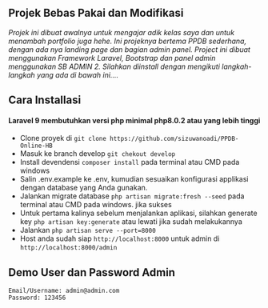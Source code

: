 ## Projek Bebas Pakai dan Modifikasi

_Projek ini dibuat awalnya untuk mengajar adik kelas saya dan untuk menambah portfolio juga hehe. Ini projeknya bertema PPDB sederhana, dengan ada nya landing page dan bagian admin panel. Project ini dibuat menggunakan Framework Laravel, Bootstrap dan panel admin menggunakan SB ADMIN 2. Silahkan diinstall dengan mengikuti langkah-langkah yang ada di bawah ini...._

## Cara Installasi
#### Laravel 9 membutuhkan versi php minimal php8.0.2 atau yang lebih tinggi
- Clone proyek di `git clone https://github.com/sizuwanoadi/PPDB-Online-HB`
- Masuk ke branch develop `git chekout develop`
- Install devendensi `composer install` pada terminal atau CMD pada windows
- Salin .env.example ke .env, kumudian sesuaikan konfigurasi applikasi dengan database yang Anda gunakan.
- Jalankan migrate database `php artisan migrate:fresh --seed` pada terminal atau CMD pada windows. jika sukses
- Untuk pertama kalinya sebelum menjalankan aplikasi, silahkan generate key `php artisan key:generate` atau lewati jika sudah melakukannya
- Jalankan `php artisan serve --port=8000`
- Host anda sudah siap `http://localhost:8000` untuk admin di `http://localhost:8000/admin`

## Demo User dan Password Admin

```
Email/Username: admin@admin.com
Password: 123456
```
